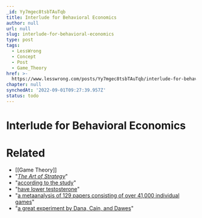 ```yaml
---
_id: Yy7mgec8tsbTAuTqb
title: Interlude for Behavioral Economics
author: null
url: null
slug: interlude-for-behavioral-economics
type: post
tags:
  - LessWrong
  - Concept
  - Post
  - Game_Theory
href: >-
  https://www.lesswrong.com/posts/Yy7mgec8tsbTAuTqb/interlude-for-behavioral-economics
chapter: null
synchedAt: '2022-09-01T09:27:39.957Z'
status: todo
---
```


# Interlude for Behavioral Economics


# Related

- [[Game Theory]]
- "[_The Art of Strategy_](http://www.amazon.com/The-Art-Strategy-Theorists-Business/dp/0393062430)"
- "[according to the study](https://docs.google.com/viewer?a=v&q=cache:JRe4dpT-siQJ:bpp.wharton.upenn.edu/mawhite/Papers/FriendorFoe.pdf+&hl=en&gl=us&pid=bl&srcid=ADGEESjeRJCRI-h9qVGveKoOdAJHIP7U6eI86_1xhqdmuTsWrywbCF3IbpD3K6_i7nhqM9bSFouAM4vuNKbDrxjnZjUAfth3j8ztDy5g-QQ_IUVYPX6l0QDPoFDzlliMzL4jG5x8Z2Yd&sig=AHIEtbSl0cC2MvFPFFnjXC6-O-K8Z8FOqw)"
- "[have lower testosterone](http://www.ncbi.nlm.nih.gov/pmc/articles/PMC1950304/)"
- "[a metaanalysis of 129 papers consisting of over 41,000 individual games](http://www.coll.mpg.de/pdf_dat/2010_07online.pdf)"
- "[a great experiment by Dana, Cain, and Dawes](http://papers.ssrn.com/sol3/papers.cfm?abstract_id=494422)"